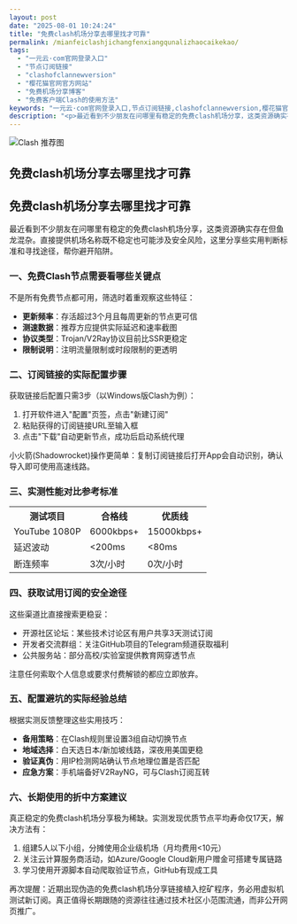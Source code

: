 ```yaml
---
layout: post
date: "2025-08-01 10:24:24"
title: "免费clash机场分享去哪里找才可靠"
permalink: /mianfeiclashjichangfenxiangqunalizhaocaikekao/
tags:
  - "一元云·com官网登录入口"
  - "节点订阅链接"
  - "clashofclannewversion"
  - "樱花猫官网官方网站"
  - "免费机场分享博客"
  - "免费客户端Clash的使用方法"
keywords: "一元云·com官网登录入口,节点订阅链接,clashofclannewversion,樱花猫官网官方网站,免费机场分享博客,免费客户端Clash的使用方法"
description: "<p>最近看到不少朋友在问哪里有稳定的免费clash机场分享，这类资源确实存在但鱼龙混杂。直接提供机场名称既不稳定也可能涉及安全风险，这里分享些实用判断标准和寻找途径，帮你避开陷阱。</p>"
---
```

![Clash 推荐图](https://clashjd.github.io/assets/img/clash订阅节点购买.png)

## 免费clash机场分享去哪里找才可靠

<h2>免费clash机场分享去哪里找才可靠</h2>

<p>最近看到不少朋友在问哪里有稳定的免费clash机场分享，这类资源确实存在但鱼龙混杂。直接提供机场名称既不稳定也可能涉及安全风险，这里分享些实用判断标准和寻找途径，帮你避开陷阱。</p>

<h3>一、免费Clash节点需要看哪些关键点</h3>

<p>不是所有免费节点都可用，筛选时着重观察这些特征：</p>

<ul>

<li><strong>更新频率</strong>：存活超过3个月且每周更新的节点更可信</li>

<li><strong>测速数据</strong>：推荐方应提供实际延迟和速率截图</li>

<li><strong>协议类型</strong>：Trojan/V2Ray协议目前比SSR更稳定</li>

<li><strong>限制说明</strong>：注明流量限制或时段限制的更透明</li>

</ul>

<h3>二、订阅链接的实际配置步骤</h3>

<p>获取链接后配置只需3步（以Windows版Clash为例）：</p>

<ol>

<li>打开软件进入"配置"页签，点击"新建订阅"</li>

<li>粘贴获得的订阅链接URL至输入框</li>

<li>点击"下载"自动更新节点，成功后启动系统代理</li>

</ol>

<p>小火箭(Shadowrocket)操作更简单：复制订阅链接后打开App会自动识别，确认导入即可使用高速线路。</p>

<h3>三、实测性能对比参考标准</h3>

<table>

<tr>

<th>测试项目</th>

<th>合格线</th>

<th>优质线</th>

</tr>

<tr>

<td>YouTube 1080P</td>

<td>6000kbps+</td>

<td>15000kbps+</td>

</tr>

<tr>

<td>延迟波动</td>

<td>&lt;200ms</td>

<td>&lt;80ms</td>

</tr>

<tr>

<td>断连频率</td>

<td>3次/小时</td>

<td>0次/小时</td>

</tr>

</table>

<h3>四、获取试用订阅的安全途径</h3>

<p>这些渠道比直接搜索更稳妥：</p>

<ul>

<li>开源社区论坛：某些技术讨论区有用户共享3天测试订阅</li>

<li>开发者交流群组：关注GitHub项目的Telegram频道获取福利</li>

<li>公共服务站：部分高校/实验室提供教育网穿透节点</li>

</ul>

<p>注意任何索取个人信息或要求付费解锁的都应立即放弃。</p>

<h3>五、配置避坑的实际经验总结</h3>

<p>根据实测反馈整理这些实用技巧：</p>

<ul>

<li><strong>备用策略</strong>：在Clash规则里设置3组自动切换节点</li>

<li><strong>地域选择</strong>：白天选日本/新加坡线路，深夜用美国更稳</li>

<li><strong>验证真伪</strong>：用IP检测网站确认节点地理位置是否匹配</li>

<li><strong>应急方案</strong>：手机端备好V2RayNG，可与Clash订阅互转</li>

</ul>

<h3>六、长期使用的折中方案建议</h3>

<p>真正稳定的免费clash机场分享极为稀缺。实测发现优质节点平均寿命仅17天，解决方法有：</p>

<ol>

<li>组建5人以下小组，分摊使用企业级机场（月均费用<10元）</li>

<li>关注云计算服务商活动，如Azure/Google Cloud新用户赠金可搭建专属链路</li>

<li>学习使用开源脚本自动爬取验证节点，GitHub有现成工具</li>

</ol>

<p>再次提醒：近期出现伪造的免费clash机场分享链接植入挖矿程序，务必用虚拟机测试新订阅。真正值得长期跟随的资源往往通过技术社区小范围流通，而非公开网页推广。</p>
